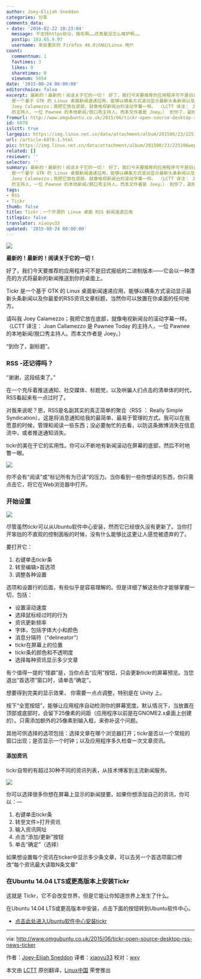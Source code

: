 ```yaml
---
author: Joey-Elijah Sneddon
categories: 分享
comments_data:
- date: '2016-02-22 10:23:04'
  message: 不支持https协议，搞毛啊……还真是没怎么维护啊……
  postip: 183.65.9.97
  username: 来自重庆的 Firefox 46.0|GNU/Linux 用户
count:
  commentnum: 1
  favtimes: 3
  likes: 0
  sharetimes: 0
  viewnum: 5654
date: '2015-08-24 08:00:00'
editorchoice: false
excerpt: 最新的！最新的！阅读关于它的一切！ 好了，我们今天要推荐的应用程序可不是旧式报纸的二进制版本它会以一种漂亮的方式将最新的新闻推送到你的桌面上。 Tickr
  是一个基于 GTK 的 Linux 桌面新闻速递应用，能够以横条方式滚动显示最新头条新闻以及你最爱的RSS资讯文章标题，当然你可以放置在你桌面的任何地方。 请叫我
  Joey Calamezzo；我把它放在底部，就像电视新闻台的滚动字幕一样。 （LCTT 译注： Joan Callamezzo 是 Pawnee Today
  的主持人，一位 Pawnee 的本地新闻/脱口秀主持人。而本文作者是 Joey。） 到你了，副标题。 RSS -还记
fromurl: http://www.omgubuntu.co.uk/2015/06/tickr-open-source-desktop-rss-news-ticker
id: 6078
islctt: true
largepic: https://img.linux.net.cn/data/attachment/album/201508/23/225106wepsurnnc4sbnniq.jpg
url: /article-6078-1.html
pic: https://img.linux.net.cn/data/attachment/album/201508/23/225106wepsurnnc4sbnniq.jpg.thumb.jpg
related: []
reviewer: ''
selector: ''
summary: 最新的！最新的！阅读关于它的一切！ 好了，我们今天要推荐的应用程序可不是旧式报纸的二进制版本它会以一种漂亮的方式将最新的新闻推送到你的桌面上。 Tickr
  是一个基于 GTK 的 Linux 桌面新闻速递应用，能够以横条方式滚动显示最新头条新闻以及你最爱的RSS资讯文章标题，当然你可以放置在你桌面的任何地方。 请叫我
  Joey Calamezzo；我把它放在底部，就像电视新闻台的滚动字幕一样。 （LCTT 译注： Joan Callamezzo 是 Pawnee Today
  的主持人，一位 Pawnee 的本地新闻/脱口秀主持人。而本文作者是 Joey。） 到你了，副标题。 RSS -还记
tags:
- RSS
- Tickr
thumb: false
title: Tickr：一个开源的 Linux 桌面 RSS 新闻速递应用
titlepic: false
translator: xiaoyu33
updated: '2015-08-24 08:00:00'
---
```


![](/data/attachment/album/201508/23/225106wepsurnnc4sbnniq.jpg)


**最新的！最新的！阅读关于它的一切！**


好了，我们今天要推荐的应用程序可不是旧式报纸的二进制版本——它会以一种漂亮的方式将最新的新闻推送到你的桌面上。


Tickr 是一个基于 GTK 的 Linux 桌面新闻速递应用，能够以横条方式滚动显示最新头条新闻以及你最爱的RSS资讯文章标题，当然你可以放置在你桌面的任何地方。


请叫我 Joey Calamezzo；我把它放在底部，就像电视新闻台的滚动字幕一样。 （LCTT 译注： Joan Callamezzo 是 Pawnee Today 的主持人，一位 Pawnee 的本地新闻/脱口秀主持人。而本文作者是 Joey。）


“到你了，副标题”。


### RSS -还记得吗？


“谢谢，这段结束了。”


在一个充斥着推送通知、社交媒体、标题党，以及哄骗人们点击的清单体的时代，RSS看起来有一点过时了。


对我来说呢？恩，RSS是名副其实的真正简单的聚合（RSS ： Really Simple Syndication）。这是将消息通知给我的最简单、最易于管理的方式。我可以在我愿意的时候，管理和阅读一些东西；没必要匆忙的去看，以防这条微博消失在信息流中，或者推送通知消失。


tickr的美在于它的实用性。你可以不断地有新闻滚动在屏幕的底部，然后不时地瞥一眼。


![](/data/attachment/album/201508/23/225107t0417mv44qxlvraz.jpg)


你不会有“阅读”或“标记所有为已读”的压力。当你看到一些你想读的东西，你只需点击它，将它在Web浏览器中打开。


### 开始设置


![](/data/attachment/album/201508/23/225113dmvlwpqpqvovpvtp.jpg)


尽管虽然tickr可以从Ubuntu软件中心安装，然而它已经很久没有更新了。当你打开笨拙的不直观的控制面板的时候，没有什么能够比这更让人感觉被遗弃的了。


要打开它：


1. 右键单击tickr条
2. 转至编辑>首选项
3. 调整各种设置


选项和设置行的后面，有些似乎是容易理解的。但是详细了解这些你才能够掌握一切，包括：


* 设置滚动速度
* 选择鼠标经过时的行为
* 资讯更新频率
* 字体，包括字体大小和颜色
* 消息分隔符（“delineator”）
* tickr在屏幕上的位置
* tickr条的颜色和不透明度
* 选择每种资讯显示多少文章


有个值得一提的“怪癖”是，当你点击“应用”按钮，只会更新tickr的屏幕预览。当您退出“首选项”窗口时，请单击“确定”。


想要得到完美的显示效果， 你需要一点点调整，特别是在 Unity 上。


按下“全宽按钮”，能够让应用程序自动检测你的屏幕宽度。默认情况下，当放置在顶部或底部时，会留下25像素的间距（应用程序以前是在GNOME2.x桌面上创建的）。只需添加额外的25像素到输入框，来弥补这个问题。


其他可供选择的选项包括：选择文章在哪个浏览器打开；tickr是否以一个常规的窗口出现；是否显示一个时钟；以及应用程序多久检查一次文章资讯。


#### 添加资讯


tickr自带的有超过30种不同的资讯列表，从技术博客到主流新闻服务。


![](/data/attachment/album/201508/23/225115bmz3gqg3ngf3wcf8.jpg)


你可以选择很多你想在屏幕上显示的新闻提要。如果你想添加自己的资讯，你可以：—


1. 右键单击tickr条
2. 转至文件>打开资讯
3. 输入资讯网址
4. 点击“添加/更新”按钮
5. 单击“确定”（选择）


如果想设置每个资讯在ticker中显示多少条文章，可以去另一个首选项窗口修改“每个资讯最大读取N条文章”


### 在Ubuntu 14.04 LTS或更高版本上安装Tickr


这就是 Tickr，它不会改变世界，但是它能让你知道世界上发生了什么。


在Ubuntu 14.04 LTS或更高版本中安装，点击下面的按钮转到Ubuntu软件中心。


* [点击此处进入Ubuntu软件中心安装tickr](apt://tickr)




---


via: <http://www.omgubuntu.co.uk/2015/06/tickr-open-source-desktop-rss-news-ticker>


作者：[Joey-Elijah Sneddon](https://plus.google.com/117485690627814051450/?rel=author) 译者：[xiaoyu33](https://github.com/xiaoyu33) 校对：[wxy](https://github.com/wxy)


本文由 [LCTT](https://github.com/LCTT/TranslateProject) 原创翻译，[Linux中国](https://linux.cn/) 荣誉推出